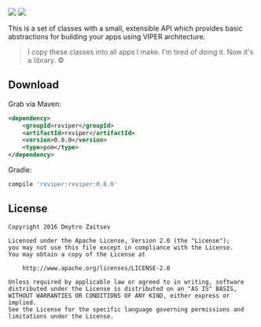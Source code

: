 [![](https://jitpack.io/v/RxViper/RxViper.svg)](https://jitpack.io/#RxViper/RxViper)
[![](https://api.bintray.com/packages/rxviper/RxViper/RxViper/images/download.svg) ](https://bintray.com/rxviper/RxViper/RxViper/_latestVersion)

This is a set of classes with a small, extensible API which provides basic abstractions for building your apps using VIPER architecture.

> I copy these classes into all apps I make. I'm tired of doing it. Now it's a library. ©

Download
--------

Grab via Maven:

```xml
<dependency>
    <groupId>rxviper</groupId>
    <artifactId>rxviper</artifactId>
    <version>0.8.0</version>
    <type>pom</type>
</dependency>
```

Gradle:

```groovy
compile 'rxviper:rxviper:0.8.0'
```
## License

    Copyright 2016 Dmytro Zaitsev
    
    Licensed under the Apache License, Version 2.0 (the "License");
    you may not use this file except in compliance with the License.
    You may obtain a copy of the License at
    
        http://www.apache.org/licenses/LICENSE-2.0
    
    Unless required by applicable law or agreed to in writing, software
    distributed under the License is distributed on an "AS IS" BASIS,
    WITHOUT WARRANTIES OR CONDITIONS OF ANY KIND, either express or implied.
    See the License for the specific language governing permissions and
    limitations under the License.
